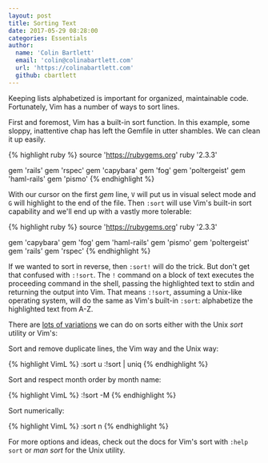 ```yaml
---
layout: post
title: Sorting Text
date: 2017-05-29 08:28:00
categories: Essentials
author:
  name: 'Colin Bartlett'
  email: 'colin@colinabartlett.com'
  url: 'https://colinabartlett.com'
  github: cbartlett
---
```


Keeping lists alphabetized is important for organized, maintainable code.
Fortunately, Vim has a number of ways to sort lines.

First and foremost, Vim has a built-in sort function. In this example, some
sloppy, inattentive chap has left the Gemfile in utter shambles. We can clean it
up easily.

{% highlight ruby %}
source 'https://rubygems.org'
ruby '2.3.3'

gem 'rails'
gem 'rspec'
gem 'capybara'
gem 'fog'
gem 'poltergeist'
gem 'haml-rails'
gem 'pismo'
{% endhighlight %}

With our cursor on the first _gem_ line, `V` will put us in
visual select mode and `G` will highlight to the end of the file. Then `:sort`
will use Vim's built-in sort capability and we'll end up with a vastly more
tolerable:

{% highlight ruby %}
source 'https://rubygems.org'
ruby '2.3.3'

gem 'capybara'
gem 'fog'
gem 'haml-rails'
gem 'pismo'
gem 'poltergeist'
gem 'rails'
gem 'rspec'
{% endhighlight %}

If we wanted to sort in reverse, then `:sort!` will do the trick. But don't get
that confused with `:!sort`. The `!` command on a block of text executes the
proceeding command in the shell, passing the highlighted text to stdin and
returning the output into Vim. That means `:!sort`, assuming a Unix-like
operating system, will do the same as Vim's built-in `:sort`: alphabetize the
highlighted text from A-Z.

There are [lots of variations](http://vim.wikia.com/wiki/Sort_lines) we can do on
sorts either with the Unix _sort_ utility or Vim's:

Sort and remove duplicate lines, the Vim way and the Unix way:

{% highlight VimL %}
:sort u
:!sort | uniq
{% endhighlight %}

Sort and respect month order by month name:

{% highlight VimL %}
:!sort -M
{% endhighlight %}

Sort numerically:

{% highlight VimL %}
:sort n
{% endhighlight %}

For more options and ideas, check out the docs for Vim's sort with `:help sort`
or _man sort_ for the Unix utility.
